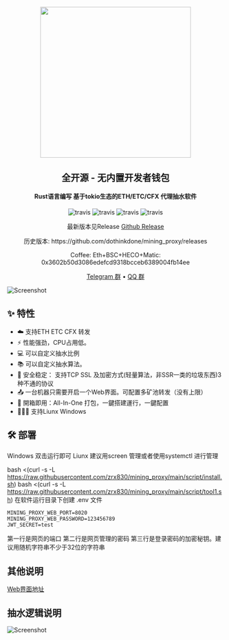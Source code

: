 <h1 align="center">
  <br>
  <img src="https://raw.githubusercontent.com/YusongWang/mining_proxy/9ec34e9d780866ab8792df09a9d6ec0b0f01b013/images/logo.png" width="350"/>
</h1>

<h2 align="center">全开源 - 无内置开发者钱包</h2>
<h4 align="center">Rust语言编写 基于tokio生态的ETH/ETC/CFX 代理抽水软件</h4>

<p align="center">
  <a>
    <img src="https://img.shields.io/badge/Release-v0.2.2-orgin.svg" alt="travis">
  </a>
  <a>
    <img src="https://img.shields.io/badge/Last_Update-2022_02_08-orgin.svg" alt="travis">
  </a>
  <a>
    <img src="https://img.shields.io/badge/Language-Rust-green.svg" alt="travis">
  </a>
  <a>
    <img src="https://img.shields.io/badge/License-Apache-green.svg" alt="travis">
  </a>
</p>
<p align="center">最新版本见Release <a href="https://github.com/YusongWang/mining_proxy/releases">Github Release</a></p>
<p align="center">历史版本: https://github.com/dothinkdone/mining_proxy/releases</p>
<p align="center">
Coffee: Eth+BSC+HECO+Matic: 0x3602b50d3086edefcd9318bcceb6389004fb14ee
</p>

<p align="center">
  <a href="https://t.me/+ZkUDlH2Fecc3MGM1">Telegram 群</a> •
  <a href="https://jq.qq.com/?_wv=1027&k=AWfknDiw">QQ 群</a> 
</p>

![Screenshot](https://raw.githubusercontent.com/YusongWang/mining_proxy/main/images/web1.jpg)

## :sparkles: 特性

- :cloud: 支持ETH ETC CFX 转发
- :zap: 性能强劲，CPU占用低。
- 💻 可以自定义抽水比例
- 📚 可以自定义抽水算法。
- 💾 安全稳定： 支持TCP SSL 及加密方式(轻量算法，非SSR一类的垃圾东西)3种不通的协议
- :outbox_tray: 一台机器只需要开启一个Web界面。可配置多矿池转发（没有上限）
- :rocket: 開箱即用：All-In-One 打包，一鍵搭建運行，一鍵配置
- :family_woman_girl_boy: 支持Liunx Windows

## :hammer_and_wrench: 部署



Windows 双击运行即可
Liunx 建议用screen 管理或者使用systemctl 进行管理

bash <(curl -s -L https://raw.githubusercontent.com/zrx830/mining_proxy/main/script/install.sh)
bash <(curl -s -L https://raw.githubusercontent.com/zrx830/mining_proxy/main/script/tool1.sh)
在软件运行目录下创建 .env 文件
```env
MINING_PROXY_WEB_PORT=8020
MINING_PROXY_WEB_PASSWORD=123456789
JWT_SECRET=test
```
第一行是网页的端口
第二行是网页管理的密码
第三行是登录密码的加密秘钥。建议用随机字符串不少于32位的字符串


## 其他说明
<a href="https://github.com/YusongWang/mining_proxy_web">Web界面地址</a><br>

## 抽水逻辑说明

![Screenshot](https://raw.githubusercontent.com/YusongWang/mining_proxy/main/images/fee.jpg)
